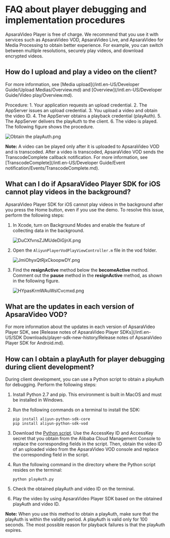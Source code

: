 # FAQ about player debugging and implementation procedures

ApsaraVideo Player is free of charge. We recommend that you use it with services such as ApsaraVideo VOD, ApsaraVideo Live, and ApsaraVideo for Media Processing to obtain better experience. For example, you can switch between multiple resolutions, securely play videos, and download encrypted videos.

## How do I upload and play a video on the client?

For more information, see [Media upload](/intl.en-US/Developer Guide/Upload Medias/Overview.md) and [Overview](/intl.en-US/Developer Guide/Video play/Overview.md).

Procedure: 1. Your application requests an upload credential. 2. The AppServer issues an upload credential. 3. You upload a video and obtain the video ID. 4. The AppServer obtains a playback credential \(playAuth\). 5. The AppServer delivers the playAuth to the client. 6. The video is played. The following figure shows the procedure.

![Obtain the playAuth.png ](https://static-aliyun-doc.oss-accelerate.aliyuncs.com/assets/img/en-US/2554695161/p179095.png)

**Note:** A video can be played only after it is uploaded to ApsaraVideo VOD and is transcoded. After a video is transcoded, ApsaraVideo VOD sends the TranscodeComplete callback notification. For more information, see [TranscodeComplete](/intl.en-US/Developer Guide/Event notification/Events/TranscodeComplete.md).

## What can I do if ApsaraVideo Player SDK for iOS cannot play videos in the background?

ApsaraVideo Player SDK for iOS cannot play videos in the background after you press the Home button, even if you use the demo. To resolve this issue, perform the following steps:

1.  In Xcode, turn on Background Modes and enable the feature of collecting data in the background.

    ![DuCXfvnsZJMUdeDiGjnX.png ](https://static-aliyun-doc.oss-accelerate.aliyuncs.com/assets/img/en-US/2554695161/p179092.png)

2.  Open the `AliyunPlayerVodPlayViewController.m` file in the vod folder.

    ![JmiOhyxQtRjxCkoopwDY.png ](https://static-aliyun-doc.oss-accelerate.aliyuncs.com/assets/img/en-US/3554695161/p179093.png)

3.  Find the **resignActive** method below the **becomeActive** method. Comment out the **pause** method in the **resignActive** method, as shown in the following figure.

    ![HYpasKrmWAuWslCvcmxd.png ](https://static-aliyun-doc.oss-accelerate.aliyuncs.com/assets/img/en-US/3554695161/p179094.png)


## What are the updates in each version of ApsaraVideo VOD?

For more information about the updates in each version of ApsaraVideo Player SDK, see [Release notes of ApsaraVideo Player SDKs](/intl.en-US/SDK Downloads/player-sdk-new-history/Release notes of ApsaraVideo Player SDK for Android.md).

## How can I obtain a playAuth for player debugging during client development?

During client development, you can use a Python script to obtain a playAuth for debugging. Perform the following steps:

1.  Install Python 2.7 and pip. This environment is built in MacOS and must be installed in Windows.
2.  Run the following commands on a terminal to install the SDK:

    ```
    pip install aliyun-python-sdk-core
    pip install aliyun-python-sdk-vod
    ```

3.  Download the [Python script](http://docs-aliyun.cn-hangzhou.oss.aliyun-inc.com/assets/attach/52848/cn_zh/1500973333876/playAuth.py). Use the AccessKey ID and AccessKey secret that you obtain from the Alibaba Cloud Management Console to replace the corresponding fields in the script. Then, obtain the video ID of an uploaded video from the ApsaraVideo VOD console and replace the corresponding field in the script.
4.  Run the following command in the directory where the Python script resides on the terminal:

    ```
    python playAuth.py
    ```

5.  Check the obtained playAuth and video ID on the terminal.
6.  Play the video by using ApsaraVideo Player SDK based on the obtained playAuth and video ID.

**Note:** When you use this method to obtain a playAuth, make sure that the playAuth is within the validity period. A playAuth is valid only for 100 seconds. The most possible reason for playback failures is that the playAuth expires.

